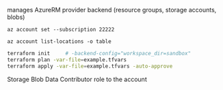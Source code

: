 manages AzureRM provider backend (resource groups, storage accounts, blobs)

```
az account set --subscription 22222
```

```
az account list-locations -o table
```

```sh
terraform init     # -backend-config="workspace_dir=sandbox"
terraform plan -var-file=example.tfvars
terraform apply -var-file=example.tfvars -auto-approve
```

Storage Blob Data Contributor role to the account
